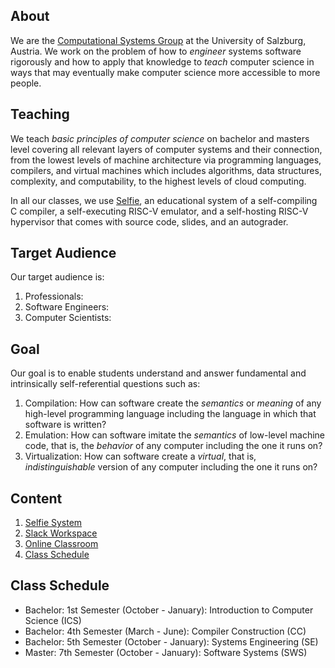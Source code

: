 ## About

We are the [Computational Systems Group](http://www.cs.uni-salzburg.at/~ck) at the University of Salzburg, Austria. We work on the problem of how to *engineer* systems software rigorously and how to apply that knowledge to *teach* computer science in ways that may eventually make computer science more accessible to more people.

## Teaching

We teach *basic principles of computer science* on bachelor and masters level covering all relevant layers of computer systems and their connection, from the lowest levels of machine architecture via programming languages, compilers, and virtual machines which includes algorithms, data structures, complexity, and computability, to the highest levels of cloud computing.

In all our classes, we use [Selfie](http://selfie.cs.uni-salzburg.at), an educational system of a self-compiling C compiler, a self-executing RISC-V emulator, and a self-hosting RISC-V hypervisor that comes with source code, slides, and an autograder.

## Target Audience

Our target audience is:

1. Professionals:
2. Software Engineers:
3. Computer Scientists:

## Goal

Our goal is to enable students understand and answer fundamental and intrinsically self-referential questions such as:

1. Compilation: How can software create the *semantics* or *meaning* of any high-level programming language including the language in which that software is written?
2. Emulation: How can software imitate the *semantics* of low-level machine code, that is, the *behavior* of any computer including the one it runs on?
3. Virtualization: How can software create a *virtual*, that is, *indistinguishable* version of any computer including the one it runs on?

## Content

1. [Selfie System](https://github.com/cksystemsteaching/selfie)
2. [Slack Workspace](https://join.slack.com/t/cksystemsteaching/shared_invite/zt-cp3kb9uq-ACUnAuI8DBdmULQXIjW15A)
3. [Online Classroom](https://us02web.zoom.us/j/88156651016)
4. [Class Schedule](http://www.google.com/calendar/embed?src=8sic4boj129rm0k4k85g428s7k%40group.calendar.google.com)

## Class Schedule

* Bachelor: 1st Semester (October - January): Introduction to Computer Science (ICS)
* Bachelor: 4th Semester (March - June): Compiler Construction (CC)
* Bachelor: 5th Semester (October - January): Systems Engineering (SE)
* Master: 7th Semester (October - January): Software Systems (SWS)